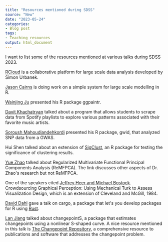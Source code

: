 ```yaml
---
title: "Resources mentioned during SDSS"
source: "New"
date: "2023-05-24"
categories:
- Blog post
tags:
- Teaching resources
output: html_document
---
```


I want to list some of the resources mentioned at various talks during SDSS 2023.

<!---more--->

[RCloud][urb1] is a collaborative platform for large scale data analysis developed by Simon Urbanek.

[Jason Cairns][cai1] is doing work on a simple system for large scale modelling in R.

[Wainjing Ju][ju1] presented his R package ggpaintr.

[Davit Khachatryan][kha1] talked about a program that allows students to scrape data from Spotify playlists to explore various patterns associated with their favorite music artists.

[Soroush Mahoudiandehkordi][mah1] presented his R package, gwid, that analyzed SNP data from a GWAS.

Hui Shen talked about an extension of [SigClust][sig1], an R package for testing the significance of clustering results.

[Yue Zhao][zha1] talked about Regularized Multivariate Functional Principal Components Analysis (ReMFPCA). The link discusses other aspects of Dr. Zhao's research but not ReMFPCA.

One of the speakers cited [Jeffrey Heer and Michael Bostock][hee1]. Crowdsourcing Graphical Perception: Using Mechanical Turk to Assess Visualization Design, which is an extension of Cleveland and McGill, 1984.

[David Dahl][dah1] gave a talk on cargo, a package that let's you develop packages for R using [Rust][rus1].

[Lan Jiang][jia1] talked about changepointS, a package that estimates changepoints using a nonlinear S-shaped curve. A nice resource mentioned in this talk is [The Changepoint Repository][cha1], a comprehensive resource to publications and software that addresses the changepoint problem.

[cai1]: https://jason.cair.nz/research/index.html
[cha1]: http://www.changepoint.info/
[dah1]: https://cran.r-project.org/package=cargo
[hee1]: http://vis.stanford.edu/files/2010-MTurk-CHI.pdf
[jia1]: https://github.com/matloff/changepointS
[ju1]: https://github.com/willju-wangqian/ggpaintr
[kha1]: https://www.tandfonline.com/doi/full/10.1080/26939169.2022.2138801
[liu1]: https://cran.r-project.org/package=sigclust
[mah1]: https://rdrr.io/github/soroushmdg/gwid/f/vignettes/my-vignette.Rmd
[rus1]: https://www.rust-lang.org/
[sig1]: https://CRAN.R-project.org/package=sigclust
[urb1]: http://att.github.io/rcloud/index.html
[zha1]: https://yzhao062.github.io/

